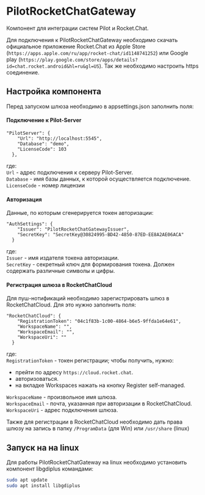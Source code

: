 # PilotRocketChatGateway

Компонент для интеграции систем Pilot и Rocket.Chat.

Для подключения к PilotRocketChatGateway необходимо скачать официальное приложение Rocket.Chat из  Apple Store (`https://apps.apple.com/ru/app/rocket-chat/id1148741252`) или Google play (`https://play.google.com/store/apps/details?id=chat.rocket.android&hl=ru&gl=US`). Так же необходимо настроить https соединение.

## Настройка компонента

Перед запуском шлюза необходимо в appsettings.json заполнить поля:

#### Подключение к Pilot-Server
```
"PilotServer": {
    "Url": "http://localhost:5545",
    "Database": "demo",
    "LicenseCode": 103
  },
```
где:\
`Url` - адрес подключения к серверу Pilot-Server.\
`Database` - имя базы данных, к которой осуществляется подключение.\
`LicenseCode` - номер лицензии

#### Авторизация
Данные, по которым сгенерируется токен авторизации:
```
"AuthSettings": {
    "Issuer": "PilotRocketChatGatewayIssuer",
    "SecretKey": "SecretKey@30824995-BD42-4850-87ED-EE8A2AE06ACA"
  }
```
где:\
`Issuer` - имя издателя токена авторизации.\
`SecretKey` - секретный ключ для формирования токена. Должен содержать различные символы и цифры.

#### Регистрация шлюза в RocketChatCloud
Для пуш-нотификаций необходимо зарегистрировать шлюз в RocketChatCloud. Для это нужно заполнить поля:
```
"RocketChatCloud": {
    "RegistrationToken": "04c1f83b-1c00-4864-b6e5-9ffda1e64e61",
    "WorkspaceName": "",
    "WorkspaceEmail": "",
    "WorkspaceUri": ""
  }
```
где:\
`RegistrationToken` - токен регистрации; чтобы получить, нужно:
- прейти по адресу `https://cloud.rocket.chat`.
- авторизоваться.
- на вкладке Workspaces нажать на кнопку Register self-managed.

`WorkspaceName` - произвольное имя шлюза.\
`WorkspaceEmail` - почта, указанная при авторизации в RocketChatCloud.\
`WorkspaceUri` -  адрес подключения шлюза.

Также для регистрации в RocketChatCloud необходимо дать права шлюзу на запись в папку `/ProgramData` (для Win) или `/usr/share` (linux)

## Запуск на на linux

Для работы PilotRocketChatGateway на linux необходимо установить компонент libgdiplus командами:
```bash
sudo apt update
sudo apt install libgdiplus
```